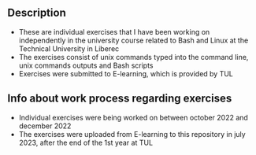 ## Description

- These are individual exercises that I have been working on independently in the university course related to Bash and Linux at the Technical University in Liberec
- The exercises consist of unix commands typed into the command line, unix commands outputs and Bash scripts
- Exercises were submitted to E-learning, which is provided by TUL

## Info about work process regarding exercises

- Individual exercises were being worked on between october 2022 and december 2022
- The exercises were uploaded from E-learning to this repository in july 2023, after the end of the 1st year at TUL
